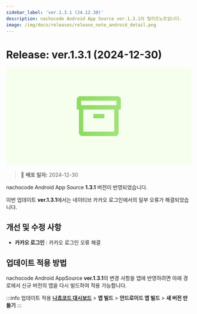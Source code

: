 ```yaml
---
sidebar_label: 'ver.1.3.1 (24.12.30)'
description: nachocode Android App Source ver.1.3.1의 릴리즈노트입니다.
image: /img/docs/releases/release_note_android_detail.png
---
```


# Release: ver.1.3.1 (2024-12-30)

![android_detail](../../../../../static/img/docs/releases/release_note_android_detail.png)

> 🔔 **배포 일자:** 2024-12-30

nachocode Android App Source **1.3.1** 버전이 반영되었습니다.

이번 업데이트 **ver.1.3.1**에서는 네이티브 카카오 로그인에서의 일부 오류가 해결되었습니다.

## 개선 및 수정 사항

- **카카오 로그인** : 카카오 로그인 오류 해결

## 업데이트 적용 방법

nachocode Android AppSource **ver.1.3.1**의 변경 사항을 앱에 반영하려면 아래 경로에서 신규 버전의 앱을 다시 빌드하여 적용 가능합니다.

:::info 업데이트 적용
[**나쵸코드 대시보드**](https://nachocode.io/?utm_source=docs&utm_medium=documentation&utm_campaign=devguide) > **앱 빌드** > **안드로이드 앱 빌드** > **새 버전 만들기**
:::
